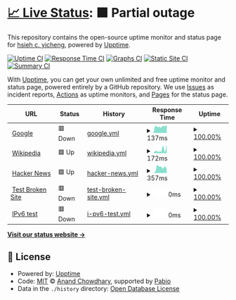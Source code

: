 # [📈 Live Status](https://sinnoken.github.io/upptime): <!--live status--> **🟧 Partial outage**

This repository contains the open-source uptime monitor and status page for [hsieh c. yicheng](https://sinnoken.github.io/upptime), powered by [Upptime](https://github.com/upptime/upptime).

[![Uptime CI](https://github.com/sinnoken/upptime/workflows/Uptime%20CI/badge.svg)](https://github.com/sinnoken/upptime/actions?query=workflow%3A%22Uptime+CI%22)
[![Response Time CI](https://github.com/sinnoken/upptime/workflows/Response%20Time%20CI/badge.svg)](https://github.com/sinnoken/upptime/actions?query=workflow%3A%22Response+Time+CI%22)
[![Graphs CI](https://github.com/sinnoken/upptime/workflows/Graphs%20CI/badge.svg)](https://github.com/sinnoken/upptime/actions?query=workflow%3A%22Graphs+CI%22)
[![Static Site CI](https://github.com/sinnoken/upptime/workflows/Static%20Site%20CI/badge.svg)](https://github.com/sinnoken/upptime/actions?query=workflow%3A%22Static+Site+CI%22)
[![Summary CI](https://github.com/sinnoken/upptime/workflows/Summary%20CI/badge.svg)](https://github.com/sinnoken/upptime/actions?query=workflow%3A%22Summary+CI%22)

With [Upptime](https://upptime.js.org), you can get your own unlimited and free uptime monitor and status page, powered entirely by a GitHub repository. We use [Issues](https://github.com/sinnoken/upptime/issues) as incident reports, [Actions](https://github.com/sinnoken/upptime/actions) as uptime monitors, and [Pages](https://sinnoken.github.io/upptime) for the status page.

<!--start: status pages-->
<!-- This summary is generated by Upptime (https://github.com/upptime/upptime) -->
<!-- Do not edit this manually, your changes will be overwritten -->
<!-- prettier-ignore -->
| URL | Status | History | Response Time | Uptime |
| --- | ------ | ------- | ------------- | ------ |
| <img alt="" src="https://icons.duckduckgo.com/ip3/www.google.com.ico" height="13"> [Google](https://www.google.com) | 🟥 Down | [google.yml](https://github.com/sinnoken/upptime/commits/HEAD/history/google.yml) | <details><summary><img alt="Response time graph" src="./graphs/google/response-time-week.png" height="20"> 137ms</summary><br><a href="https://sinnoken.github.io/upptime/history/google"><img alt="Response time 123" src="https://img.shields.io/endpoint?url=https%3A%2F%2Fraw.githubusercontent.com%2Fsinnoken%2Fupptime%2FHEAD%2Fapi%2Fgoogle%2Fresponse-time.json"></a><br><a href="https://sinnoken.github.io/upptime/history/google"><img alt="24-hour response time 293" src="https://img.shields.io/endpoint?url=https%3A%2F%2Fraw.githubusercontent.com%2Fsinnoken%2Fupptime%2FHEAD%2Fapi%2Fgoogle%2Fresponse-time-day.json"></a><br><a href="https://sinnoken.github.io/upptime/history/google"><img alt="7-day response time 137" src="https://img.shields.io/endpoint?url=https%3A%2F%2Fraw.githubusercontent.com%2Fsinnoken%2Fupptime%2FHEAD%2Fapi%2Fgoogle%2Fresponse-time-week.json"></a><br><a href="https://sinnoken.github.io/upptime/history/google"><img alt="30-day response time 131" src="https://img.shields.io/endpoint?url=https%3A%2F%2Fraw.githubusercontent.com%2Fsinnoken%2Fupptime%2FHEAD%2Fapi%2Fgoogle%2Fresponse-time-month.json"></a><br><a href="https://sinnoken.github.io/upptime/history/google"><img alt="1-year response time 123" src="https://img.shields.io/endpoint?url=https%3A%2F%2Fraw.githubusercontent.com%2Fsinnoken%2Fupptime%2FHEAD%2Fapi%2Fgoogle%2Fresponse-time-year.json"></a></details> | <details><summary><a href="https://sinnoken.github.io/upptime/history/google">100.00%</a></summary><a href="https://sinnoken.github.io/upptime/history/google"><img alt="All-time uptime 100.00%" src="https://img.shields.io/endpoint?url=https%3A%2F%2Fraw.githubusercontent.com%2Fsinnoken%2Fupptime%2FHEAD%2Fapi%2Fgoogle%2Fuptime.json"></a><br><a href="https://sinnoken.github.io/upptime/history/google"><img alt="24-hour uptime 99.99%" src="https://img.shields.io/endpoint?url=https%3A%2F%2Fraw.githubusercontent.com%2Fsinnoken%2Fupptime%2FHEAD%2Fapi%2Fgoogle%2Fuptime-day.json"></a><br><a href="https://sinnoken.github.io/upptime/history/google"><img alt="7-day uptime 100.00%" src="https://img.shields.io/endpoint?url=https%3A%2F%2Fraw.githubusercontent.com%2Fsinnoken%2Fupptime%2FHEAD%2Fapi%2Fgoogle%2Fuptime-week.json"></a><br><a href="https://sinnoken.github.io/upptime/history/google"><img alt="30-day uptime 99.89%" src="https://img.shields.io/endpoint?url=https%3A%2F%2Fraw.githubusercontent.com%2Fsinnoken%2Fupptime%2FHEAD%2Fapi%2Fgoogle%2Fuptime-month.json"></a><br><a href="https://sinnoken.github.io/upptime/history/google"><img alt="1-year uptime 99.99%" src="https://img.shields.io/endpoint?url=https%3A%2F%2Fraw.githubusercontent.com%2Fsinnoken%2Fupptime%2FHEAD%2Fapi%2Fgoogle%2Fuptime-year.json"></a></details>
| <img alt="" src="https://icons.duckduckgo.com/ip3/en.wikipedia.org.ico" height="13"> [Wikipedia](https://en.wikipedia.org) | 🟩 Up | [wikipedia.yml](https://github.com/sinnoken/upptime/commits/HEAD/history/wikipedia.yml) | <details><summary><img alt="Response time graph" src="./graphs/wikipedia/response-time-week.png" height="20"> 172ms</summary><br><a href="https://sinnoken.github.io/upptime/history/wikipedia"><img alt="Response time 188" src="https://img.shields.io/endpoint?url=https%3A%2F%2Fraw.githubusercontent.com%2Fsinnoken%2Fupptime%2FHEAD%2Fapi%2Fwikipedia%2Fresponse-time.json"></a><br><a href="https://sinnoken.github.io/upptime/history/wikipedia"><img alt="24-hour response time 425" src="https://img.shields.io/endpoint?url=https%3A%2F%2Fraw.githubusercontent.com%2Fsinnoken%2Fupptime%2FHEAD%2Fapi%2Fwikipedia%2Fresponse-time-day.json"></a><br><a href="https://sinnoken.github.io/upptime/history/wikipedia"><img alt="7-day response time 172" src="https://img.shields.io/endpoint?url=https%3A%2F%2Fraw.githubusercontent.com%2Fsinnoken%2Fupptime%2FHEAD%2Fapi%2Fwikipedia%2Fresponse-time-week.json"></a><br><a href="https://sinnoken.github.io/upptime/history/wikipedia"><img alt="30-day response time 195" src="https://img.shields.io/endpoint?url=https%3A%2F%2Fraw.githubusercontent.com%2Fsinnoken%2Fupptime%2FHEAD%2Fapi%2Fwikipedia%2Fresponse-time-month.json"></a><br><a href="https://sinnoken.github.io/upptime/history/wikipedia"><img alt="1-year response time 188" src="https://img.shields.io/endpoint?url=https%3A%2F%2Fraw.githubusercontent.com%2Fsinnoken%2Fupptime%2FHEAD%2Fapi%2Fwikipedia%2Fresponse-time-year.json"></a></details> | <details><summary><a href="https://sinnoken.github.io/upptime/history/wikipedia">100.00%</a></summary><a href="https://sinnoken.github.io/upptime/history/wikipedia"><img alt="All-time uptime 100.00%" src="https://img.shields.io/endpoint?url=https%3A%2F%2Fraw.githubusercontent.com%2Fsinnoken%2Fupptime%2FHEAD%2Fapi%2Fwikipedia%2Fuptime.json"></a><br><a href="https://sinnoken.github.io/upptime/history/wikipedia"><img alt="24-hour uptime 100.00%" src="https://img.shields.io/endpoint?url=https%3A%2F%2Fraw.githubusercontent.com%2Fsinnoken%2Fupptime%2FHEAD%2Fapi%2Fwikipedia%2Fuptime-day.json"></a><br><a href="https://sinnoken.github.io/upptime/history/wikipedia"><img alt="7-day uptime 100.00%" src="https://img.shields.io/endpoint?url=https%3A%2F%2Fraw.githubusercontent.com%2Fsinnoken%2Fupptime%2FHEAD%2Fapi%2Fwikipedia%2Fuptime-week.json"></a><br><a href="https://sinnoken.github.io/upptime/history/wikipedia"><img alt="30-day uptime 99.95%" src="https://img.shields.io/endpoint?url=https%3A%2F%2Fraw.githubusercontent.com%2Fsinnoken%2Fupptime%2FHEAD%2Fapi%2Fwikipedia%2Fuptime-month.json"></a><br><a href="https://sinnoken.github.io/upptime/history/wikipedia"><img alt="1-year uptime 100.00%" src="https://img.shields.io/endpoint?url=https%3A%2F%2Fraw.githubusercontent.com%2Fsinnoken%2Fupptime%2FHEAD%2Fapi%2Fwikipedia%2Fuptime-year.json"></a></details>
| <img alt="" src="https://icons.duckduckgo.com/ip3/news.ycombinator.com.ico" height="13"> [Hacker News](https://news.ycombinator.com) | 🟩 Up | [hacker-news.yml](https://github.com/sinnoken/upptime/commits/HEAD/history/hacker-news.yml) | <details><summary><img alt="Response time graph" src="./graphs/hacker-news/response-time-week.png" height="20"> 357ms</summary><br><a href="https://sinnoken.github.io/upptime/history/hacker-news"><img alt="Response time 360" src="https://img.shields.io/endpoint?url=https%3A%2F%2Fraw.githubusercontent.com%2Fsinnoken%2Fupptime%2FHEAD%2Fapi%2Fhacker-news%2Fresponse-time.json"></a><br><a href="https://sinnoken.github.io/upptime/history/hacker-news"><img alt="24-hour response time 265" src="https://img.shields.io/endpoint?url=https%3A%2F%2Fraw.githubusercontent.com%2Fsinnoken%2Fupptime%2FHEAD%2Fapi%2Fhacker-news%2Fresponse-time-day.json"></a><br><a href="https://sinnoken.github.io/upptime/history/hacker-news"><img alt="7-day response time 357" src="https://img.shields.io/endpoint?url=https%3A%2F%2Fraw.githubusercontent.com%2Fsinnoken%2Fupptime%2FHEAD%2Fapi%2Fhacker-news%2Fresponse-time-week.json"></a><br><a href="https://sinnoken.github.io/upptime/history/hacker-news"><img alt="30-day response time 388" src="https://img.shields.io/endpoint?url=https%3A%2F%2Fraw.githubusercontent.com%2Fsinnoken%2Fupptime%2FHEAD%2Fapi%2Fhacker-news%2Fresponse-time-month.json"></a><br><a href="https://sinnoken.github.io/upptime/history/hacker-news"><img alt="1-year response time 360" src="https://img.shields.io/endpoint?url=https%3A%2F%2Fraw.githubusercontent.com%2Fsinnoken%2Fupptime%2FHEAD%2Fapi%2Fhacker-news%2Fresponse-time-year.json"></a></details> | <details><summary><a href="https://sinnoken.github.io/upptime/history/hacker-news">100.00%</a></summary><a href="https://sinnoken.github.io/upptime/history/hacker-news"><img alt="All-time uptime 100.00%" src="https://img.shields.io/endpoint?url=https%3A%2F%2Fraw.githubusercontent.com%2Fsinnoken%2Fupptime%2FHEAD%2Fapi%2Fhacker-news%2Fuptime.json"></a><br><a href="https://sinnoken.github.io/upptime/history/hacker-news"><img alt="24-hour uptime 100.00%" src="https://img.shields.io/endpoint?url=https%3A%2F%2Fraw.githubusercontent.com%2Fsinnoken%2Fupptime%2FHEAD%2Fapi%2Fhacker-news%2Fuptime-day.json"></a><br><a href="https://sinnoken.github.io/upptime/history/hacker-news"><img alt="7-day uptime 100.00%" src="https://img.shields.io/endpoint?url=https%3A%2F%2Fraw.githubusercontent.com%2Fsinnoken%2Fupptime%2FHEAD%2Fapi%2Fhacker-news%2Fuptime-week.json"></a><br><a href="https://sinnoken.github.io/upptime/history/hacker-news"><img alt="30-day uptime 100.00%" src="https://img.shields.io/endpoint?url=https%3A%2F%2Fraw.githubusercontent.com%2Fsinnoken%2Fupptime%2FHEAD%2Fapi%2Fhacker-news%2Fuptime-month.json"></a><br><a href="https://sinnoken.github.io/upptime/history/hacker-news"><img alt="1-year uptime 100.00%" src="https://img.shields.io/endpoint?url=https%3A%2F%2Fraw.githubusercontent.com%2Fsinnoken%2Fupptime%2FHEAD%2Fapi%2Fhacker-news%2Fuptime-year.json"></a></details>
| <img alt="" src="https://icons.duckduckgo.com/ip3/thissitedoesnotexist.koj.co.ico" height="13"> [Test Broken Site](https://thissitedoesnotexist.koj.co) | 🟥 Down | [test-broken-site.yml](https://github.com/sinnoken/upptime/commits/HEAD/history/test-broken-site.yml) | <details><summary><img alt="Response time graph" src="./graphs/test-broken-site/response-time-week.png" height="20"> 0ms</summary><br><a href="https://sinnoken.github.io/upptime/history/test-broken-site"><img alt="Response time 0" src="https://img.shields.io/endpoint?url=https%3A%2F%2Fraw.githubusercontent.com%2Fsinnoken%2Fupptime%2FHEAD%2Fapi%2Ftest-broken-site%2Fresponse-time.json"></a><br><a href="https://sinnoken.github.io/upptime/history/test-broken-site"><img alt="24-hour response time 0" src="https://img.shields.io/endpoint?url=https%3A%2F%2Fraw.githubusercontent.com%2Fsinnoken%2Fupptime%2FHEAD%2Fapi%2Ftest-broken-site%2Fresponse-time-day.json"></a><br><a href="https://sinnoken.github.io/upptime/history/test-broken-site"><img alt="7-day response time 0" src="https://img.shields.io/endpoint?url=https%3A%2F%2Fraw.githubusercontent.com%2Fsinnoken%2Fupptime%2FHEAD%2Fapi%2Ftest-broken-site%2Fresponse-time-week.json"></a><br><a href="https://sinnoken.github.io/upptime/history/test-broken-site"><img alt="30-day response time 0" src="https://img.shields.io/endpoint?url=https%3A%2F%2Fraw.githubusercontent.com%2Fsinnoken%2Fupptime%2FHEAD%2Fapi%2Ftest-broken-site%2Fresponse-time-month.json"></a><br><a href="https://sinnoken.github.io/upptime/history/test-broken-site"><img alt="1-year response time 0" src="https://img.shields.io/endpoint?url=https%3A%2F%2Fraw.githubusercontent.com%2Fsinnoken%2Fupptime%2FHEAD%2Fapi%2Ftest-broken-site%2Fresponse-time-year.json"></a></details> | <details><summary><a href="https://sinnoken.github.io/upptime/history/test-broken-site">100.00%</a></summary><a href="https://sinnoken.github.io/upptime/history/test-broken-site"><img alt="All-time uptime 100.00%" src="https://img.shields.io/endpoint?url=https%3A%2F%2Fraw.githubusercontent.com%2Fsinnoken%2Fupptime%2FHEAD%2Fapi%2Ftest-broken-site%2Fuptime.json"></a><br><a href="https://sinnoken.github.io/upptime/history/test-broken-site"><img alt="24-hour uptime 100.00%" src="https://img.shields.io/endpoint?url=https%3A%2F%2Fraw.githubusercontent.com%2Fsinnoken%2Fupptime%2FHEAD%2Fapi%2Ftest-broken-site%2Fuptime-day.json"></a><br><a href="https://sinnoken.github.io/upptime/history/test-broken-site"><img alt="7-day uptime 100.00%" src="https://img.shields.io/endpoint?url=https%3A%2F%2Fraw.githubusercontent.com%2Fsinnoken%2Fupptime%2FHEAD%2Fapi%2Ftest-broken-site%2Fuptime-week.json"></a><br><a href="https://sinnoken.github.io/upptime/history/test-broken-site"><img alt="30-day uptime 100.00%" src="https://img.shields.io/endpoint?url=https%3A%2F%2Fraw.githubusercontent.com%2Fsinnoken%2Fupptime%2FHEAD%2Fapi%2Ftest-broken-site%2Fuptime-month.json"></a><br><a href="https://sinnoken.github.io/upptime/history/test-broken-site"><img alt="1-year uptime 100.00%" src="https://img.shields.io/endpoint?url=https%3A%2F%2Fraw.githubusercontent.com%2Fsinnoken%2Fupptime%2FHEAD%2Fapi%2Ftest-broken-site%2Fuptime-year.json"></a></details>
| <img alt="" src="https://icons.duckduckgo.com/ip3/null.ico" height="13"> [IPv6 test](forwardemail.net) | 🟥 Down | [i-pv6-test.yml](https://github.com/sinnoken/upptime/commits/HEAD/history/i-pv6-test.yml) | <details><summary><img alt="Response time graph" src="./graphs/i-pv6-test/response-time-week.png" height="20"> 0ms</summary><br><a href="https://sinnoken.github.io/upptime/history/i-pv6-test"><img alt="Response time 0" src="https://img.shields.io/endpoint?url=https%3A%2F%2Fraw.githubusercontent.com%2Fsinnoken%2Fupptime%2FHEAD%2Fapi%2Fi-pv6-test%2Fresponse-time.json"></a><br><a href="https://sinnoken.github.io/upptime/history/i-pv6-test"><img alt="24-hour response time 0" src="https://img.shields.io/endpoint?url=https%3A%2F%2Fraw.githubusercontent.com%2Fsinnoken%2Fupptime%2FHEAD%2Fapi%2Fi-pv6-test%2Fresponse-time-day.json"></a><br><a href="https://sinnoken.github.io/upptime/history/i-pv6-test"><img alt="7-day response time 0" src="https://img.shields.io/endpoint?url=https%3A%2F%2Fraw.githubusercontent.com%2Fsinnoken%2Fupptime%2FHEAD%2Fapi%2Fi-pv6-test%2Fresponse-time-week.json"></a><br><a href="https://sinnoken.github.io/upptime/history/i-pv6-test"><img alt="30-day response time 0" src="https://img.shields.io/endpoint?url=https%3A%2F%2Fraw.githubusercontent.com%2Fsinnoken%2Fupptime%2FHEAD%2Fapi%2Fi-pv6-test%2Fresponse-time-month.json"></a><br><a href="https://sinnoken.github.io/upptime/history/i-pv6-test"><img alt="1-year response time 0" src="https://img.shields.io/endpoint?url=https%3A%2F%2Fraw.githubusercontent.com%2Fsinnoken%2Fupptime%2FHEAD%2Fapi%2Fi-pv6-test%2Fresponse-time-year.json"></a></details> | <details><summary><a href="https://sinnoken.github.io/upptime/history/i-pv6-test">100.00%</a></summary><a href="https://sinnoken.github.io/upptime/history/i-pv6-test"><img alt="All-time uptime 100.00%" src="https://img.shields.io/endpoint?url=https%3A%2F%2Fraw.githubusercontent.com%2Fsinnoken%2Fupptime%2FHEAD%2Fapi%2Fi-pv6-test%2Fuptime.json"></a><br><a href="https://sinnoken.github.io/upptime/history/i-pv6-test"><img alt="24-hour uptime 100.00%" src="https://img.shields.io/endpoint?url=https%3A%2F%2Fraw.githubusercontent.com%2Fsinnoken%2Fupptime%2FHEAD%2Fapi%2Fi-pv6-test%2Fuptime-day.json"></a><br><a href="https://sinnoken.github.io/upptime/history/i-pv6-test"><img alt="7-day uptime 100.00%" src="https://img.shields.io/endpoint?url=https%3A%2F%2Fraw.githubusercontent.com%2Fsinnoken%2Fupptime%2FHEAD%2Fapi%2Fi-pv6-test%2Fuptime-week.json"></a><br><a href="https://sinnoken.github.io/upptime/history/i-pv6-test"><img alt="30-day uptime 100.00%" src="https://img.shields.io/endpoint?url=https%3A%2F%2Fraw.githubusercontent.com%2Fsinnoken%2Fupptime%2FHEAD%2Fapi%2Fi-pv6-test%2Fuptime-month.json"></a><br><a href="https://sinnoken.github.io/upptime/history/i-pv6-test"><img alt="1-year uptime 100.00%" src="https://img.shields.io/endpoint?url=https%3A%2F%2Fraw.githubusercontent.com%2Fsinnoken%2Fupptime%2FHEAD%2Fapi%2Fi-pv6-test%2Fuptime-year.json"></a></details>

<!--end: status pages-->

[**Visit our status website →**](https://sinnoken.github.io/upptime)

## 📄 License

- Powered by: [Upptime](https://github.com/upptime/upptime)
- Code: [MIT](./LICENSE) © [Anand Chowdhary](https://anandchowdhary.com), supported by [Pabio](https://pabio.com)
- Data in the `./history` directory: [Open Database License](https://opendatacommons.org/licenses/odbl/1-0/)
